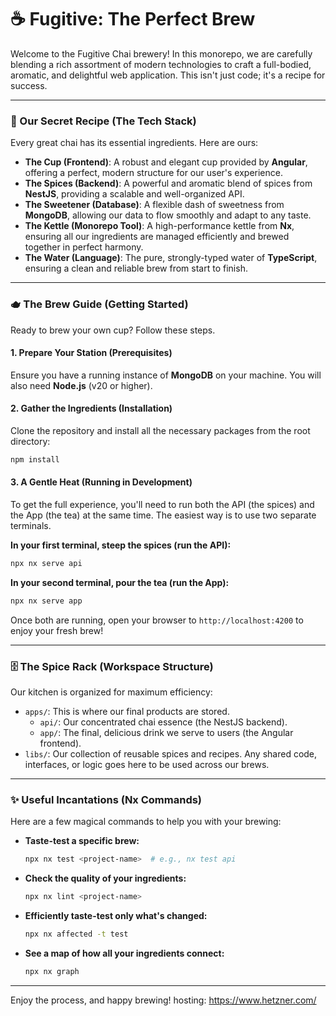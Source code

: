# ☕ Fugitive: The Perfect Brew

Welcome to the Fugitive Chai brewery! In this monorepo, we are carefully blending a rich assortment of modern technologies to craft a full-bodied, aromatic, and delightful web application. This isn't just code; it's a recipe for success.

---

### 🌿 Our Secret Recipe (The Tech Stack)

Every great chai has its essential ingredients. Here are ours:

- **The Cup (Frontend)**: A robust and elegant cup provided by **Angular**, offering a perfect, modern structure for our user's experience.
- **The Spices (Backend)**: A powerful and aromatic blend of spices from **NestJS**, providing a scalable and well-organized API.
- **The Sweetener (Database)**: A flexible dash of sweetness from **MongoDB**, allowing our data to flow smoothly and adapt to any taste.
- **The Kettle (Monorepo Tool)**: A high-performance kettle from **Nx**, ensuring all our ingredients are managed efficiently and brewed together in perfect harmony.
- **The Water (Language)**: The pure, strongly-typed water of **TypeScript**, ensuring a clean and reliable brew from start to finish.

---

### 🫖 The Brew Guide (Getting Started)

Ready to brew your own cup? Follow these steps.

#### 1. Prepare Your Station (Prerequisites)

Ensure you have a running instance of **MongoDB** on your machine. You will also need **Node.js** (v20 or higher).

#### 2. Gather the Ingredients (Installation)

Clone the repository and install all the necessary packages from the root directory:

```bash
npm install
```

#### 3\. A Gentle Heat (Running in Development)

To get the full experience, you'll need to run both the API (the spices) and the App (the tea) at the same time. The easiest way is to use two separate terminals.

**In your first terminal, steep the spices (run the API):**

```bash
npx nx serve api
```

**In your second terminal, pour the tea (run the App):**

```bash
npx nx serve app
```

Once both are running, open your browser to `http://localhost:4200` to enjoy your fresh brew\!

---

### 🗄️ The Spice Rack (Workspace Structure)

Our kitchen is organized for maximum efficiency:

- `apps/`: This is where our final products are stored.
  - `api/`: Our concentrated chai essence (the NestJS backend).
  - `app/`: The final, delicious drink we serve to users (the Angular frontend).
- `libs/`: Our collection of reusable spices and recipes. Any shared code, interfaces, or logic goes here to be used across our brews.

---

### ✨ Useful Incantations (Nx Commands)

Here are a few magical commands to help you with your brewing:

- **Taste-test a specific brew:**

  ```bash
  npx nx test <project-name>  # e.g., nx test api
  ```

- **Check the quality of your ingredients:**

  ```bash
  npx nx lint <project-name>
  ```

- **Efficiently taste-test only what's changed:**

  ```bash
  npx nx affected -t test
  ```

- **See a map of how all your ingredients connect:**

  ```bash
  npx nx graph
  ```

---

Enjoy the process, and happy brewing\!
hosting: https://www.hetzner.com/
